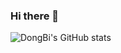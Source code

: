 ### Hi there 👋

<!--
**DONGBISULL/DONGBISULL** is a ✨ _special_ ✨ repository because its `README.md` (this file) appears on your GitHub profile.

Here are some ideas to get you started:

- 🔭 I’m currently working on ...
- 🌱 I’m currently learning ...
- 👯 I’m looking to collaborate on ...
- 🤔 I’m looking for help with ...
- 💬 Ask me about ...
- 📫 How to reach me: ...
- 😄 Pronouns: ...
- ⚡ Fun fact: ...
<img src="https://capsule-render.vercel.app/api?type=wave&color=auto&height=300&section=header&text=DongBiSull%20render&fontSize=90" />
<a href="#" target="_blank"><img src="https://img.shields.io/badge/JavaScript-F7DF1E?style=plastic&logo=JavaScript&logoColor=FFFFFF"/></a>
<a href="#" target="_blank"><img src="https://img.shields.io/badge/Spring-6DB33F?style=plastic&logo=Spring&logoColor=FFFFFF"/></a>
<a href="#" target="_blank"><img src="https://img.shields.io/badge/HTML5-E34F26?style=plastic&logo=HTML5&logoColor=FFFFFF"/></a>

-->
![DongBi's GitHub stats](https://github-readme-stats.vercel.app/api?username=sdb7734@naver.com&show_icons=true&theme=transparent)
